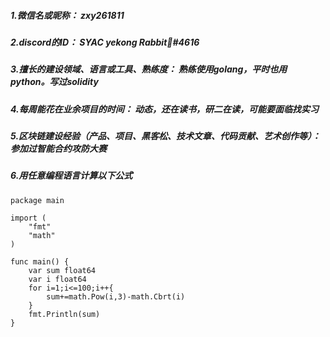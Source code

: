 ##### 1.微信名或昵称： zxy261811
##### 2.discord的ID： SYAC yekong Rabbit🐰#4616
##### 3.擅长的建设领域、语言或工具、熟练度： 熟练使用golang，平时也用python。写过solidity
##### 4.每周能花在业余项目的时间： 动态，还在读书，研二在读，可能要面临找实习
##### 5.区块链建设经验（产品、项目、黑客松、技术文章、代码贡献、艺术创作等）： 参加过智能合约攻防大赛
##### 6.用任意编程语言计算以下公式 
```
package main

import (
	"fmt"
	"math"
)

func main() {
	var sum float64
	var i float64
	for i=1;i<=100;i++{
		sum+=math.Pow(i,3)-math.Cbrt(i)
	}
	fmt.Println(sum)
}
```
